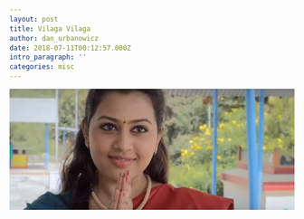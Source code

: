 ```yaml
---
layout: post
title: Vilaga Vilaga
author: dan_urbanowicz
date: 2018-07-11T00:12:57.000Z
intro_paragraph: ''
categories: misc
---
```

![Vilaga Vilaga](/assets/img/uploads/_ss.webp "Vilaga Vilaga")
